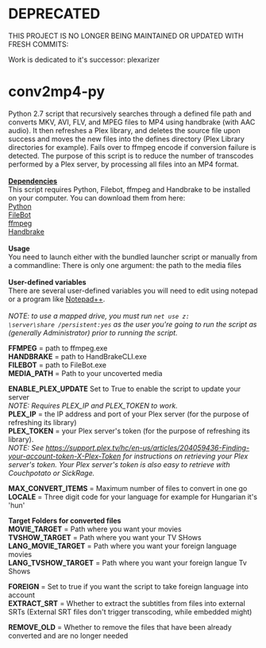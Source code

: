 # DEPRECATED

THIS PROJECT IS NO LONGER BEING MAINTAINED OR UPDATED WITH FRESH COMMITS:

Work is dedicated to it's successor: plexarizer


# conv2mp4-py
Python 2.7 script that recursively searches through a defined file path and converts MKV, AVI, FLV, and MPEG files to MP4 using handbrake (with AAC audio). It then refreshes a Plex library, and deletes the source file upon success and moves the new files into the defines directory (Plex Library directories for example). Fails over to ffmpeg encode if conversion failure is detected. The purpose of this script is to reduce the number of transcodes performed by a Plex server, by processing all files into an MP4 format.<br><br>
<b><u>Dependencies</u></b><br>
This script requires Python, Filebot, ffmpeg and Handbrake to be installed on your computer. You can download them from here:<br>
<a href="https://www.python.org/downloads/">Python</a><br>
<a href="https://www.filebot.net/#download">FileBot</a><br>
<a href="https://ffmpeg.org/download.html">ffmpeg</a><br>
<a href="https://handbrake.fr/downloads.php">Handbrake</a><br><br>
<b>Usage</b><br>
You need to launch either with the bundled launcher script or manually from a commandline:
  There is only one argument: the path to the media files<br><br>
<b>User-defined variables</b><br>
There are several user-defined variables you will need to edit using notepad or a program like <a href="https://notepad-plus-plus.org/download/v6.9.2.html">Notepad++</a>.<br><br>
<i>NOTE: to use a mapped drive, you must run <code>net use z: \\server\share /persistent:yes</code> as the user you're going to run the script as (generally Administrator) prior to running the script.</i><br>

<b>FFMPEG</b> = path to ffmpeg.exe<br>
<b>HANDBRAKE</b> = path to HandBrakeCLI.exe <br>
<b>FILEBOT</b> = path to FileBot.exe <br>
<b>MEDIA_PATH</b> = Path to your uncoverted media <br>

<b>ENABLE_PLEX_UPDATE</b> Set to True to enable the script to update your server<br>
<i>NOTE: Requires PLEX_IP and PLEX_TOKEN to work.</i><br>
<b>PLEX_IP</b> = the IP address and port of your Plex server (for the purpose of refreshing its library)<br>
<b>PLEX_TOKEN</b> = your Plex server's token (for the purpose of refreshing its library).<br>
<i>NOTE: See https://support.plex.tv/hc/en-us/articles/204059436-Finding-your-account-token-X-Plex-Token for instructions on retrieving your Plex server's token. Your Plex server's token is also easy to retrieve with Couchpotato or SickRage.</i><br>

<b>MAX_CONVERT_ITEMS</b> = Maximum number of files to convert in one go<br>
<b>LOCALE</b> = Three digit code for your language for example for Hungarian it's 'hun' <br>

<b>Target Folders for converted files</b> <br>
<b>MOVIE_TARGET</b> = Path where you want your movies<br>
<b>TVSHOW_TARGET</b> = Path where you want your TV SHows<br>
<b>LANG_MOVIE_TARGET</b> = Path where you want your foreign language movies<br>
<b>LANG_TVSHOW_TARGET</b> = Path where you want your foreign langue Tv Shows<br>

<b>FOREIGN</b> = Set to true if you want the script to take foreign language into account<br>
<b>EXTRACT_SRT</b> = Whether to extract the subtitles from files into external SRTs (External SRT files don't trigger transcoding, while embedded might)<br>

<b>REMOVE_OLD</b> = Whether to remove the files that have been already converted and are no longer needed<br>
